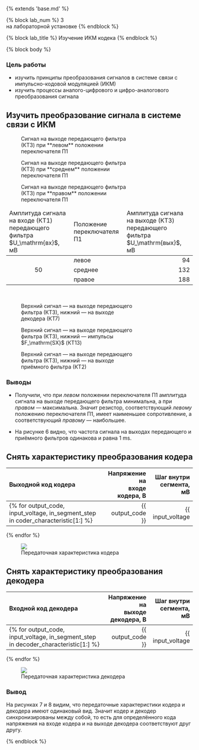 {% extends 'base.md' %}

{% block lab_num %}
  3<br>
  на лабораторной установке
{% endblock %}

{% block lab_title %}
  Изучение ИКМ кодека
{% endblock %}

{% block body %}

### Цель работы

- изучить принципы преобразования сигналов в системе связи с импульсно-кодовой модуляцией (ИКМ)
- изучить процессы аналого-цифрового и цифро-аналогового преобразования сигнала

## Изучить преобразование сигнала в системе связи с ИКМ

<figure style="width: 62%;">
  <img src="../images/signal_on_transmission_filter_input_S1_left.jpg" alt="">
  <figcaption>
    Сигнал на выходе передающего фильтра (КТ3) при **левом** положении переключателя П1
  </figcaption>
</figure>

<figure style="width: 62%;">
  <img src="../images/signal_on_transmission_filter_input_S1_center.jpg" alt="">
  <figcaption>
    Сигнал на выходе передающего фильтра (КТ3) при **среднем** положении переключателя П1
  </figcaption>
</figure>

<figure style="width: 62%;">
  <img src="../images/signal_on_transmission_filter_input_S1_right.jpg" alt="">
  <figcaption>
    Сигнал на выходе передающего фильтра (КТ3) при **правом** положении переключателя П1
  </figcaption>
</figure>

<table style="margin-bottom: 3em;">
  <thead>
  <tr>
    <td>Амплитуда сигнала на входе (КТ1) передающего фильтра $U_\mathrm{вх}$, мВ</td>
    <td>Положение переключателя П1</td>
    <td>Амплитуда сигнала на выходе (КТ3) передающего фильтра $U_\mathrm{вых}$, мВ</td>
  </tr>
  </thead>
  <tbody>
  <tr>
    <td rowspan="3" align="center">50</td>
    <td>левое</td>
    <td align="right">94</td>
  </tr>
  <tr>
    <td>среднее</td>
    <td align="right">132</td>
  </tr>
  <tr>
    <td>правое</td>
    <td align="right">188</td>
  </tr>
  </tbody>
</table>

<figure style="width: 62%;">
  <img src="../images/signals_on_transmission_filter_output_and_on_decoder_output.jpg" alt="">
  <figcaption>
    Верхний сигнал — на выходе передающего фильтра (КТ3), нижний — на выходе декодера (КТ7)
  </figcaption>
</figure>

<figure style="width: 62%;">
  <img src="../images/signal_on_transmission_filter_output_and_fsx_pulses.jpg" alt="">
  <figcaption>
    Верхний сигнал — на выходе передающего фильтра (КТ3), нижний — импульсы $F_\mathrm{SX}$ (КТ13)
  </figcaption>
</figure>

<figure style="width: 62%;">
  <img src="../images/signals_on_transmission_filter_output_and_on_receiving_filter_output.jpg" alt="">
  <figcaption>
    Верхний сигнал — на выходе передающего фильтра (КТ3), нижний — на выходе приёмного фильтра (КТ2)
  </figcaption>
</figure>

### Выводы

- Получили, что при *левом* положении переключателя П1 амплитуда сигнала на выходе передающего фильтра минимальна, а при *правом* — максимальна.
Значит резистор, соответствующий *левому* положению переключателя П1, имеет наименьшее сопротивление, а соответствующий *правому* — наибольшее.

- На рисунке 6 видно, что частота сигнала на выходах передающего и приёмного фильтров одинакова и равна $1\ \mathrm{ms}$.

<div class="nobreak">

## Снять характеристику преобразования кодера

| Выходной код кодера | Напряжение на<br>входе кодера, В | Шаг внутри<br>сегмента, мВ |
| :-- | --: | --: |
{% for output_code, input_voltage, in_segment_step in coder_characteristic[1:] %}| {{ output_code }} | {{ input_voltage  | fixed_precision(2) }} | {{ in_segment_step | fixed_precision(3) }} |
{% endfor %}

</div>

<figure style="width: 100%;">
  <img src="../images/coder_characteristic.svg">
  <figcaption>
    Передаточная характеристика кодера
  </figcaption>
</figure>

<div class="nobreak">

## Снять характеристику преобразования декодера

| Входной код декодера | Напряжение на<br>выходе декодера, В | Шаг внутри<br>сегмента, мВ |
| :-- | --: | --: |
{% for output_code, input_voltage, in_segment_step in decoder_characteristic[1:] %}| {{ output_code }} | {{ input_voltage | fixed_precision(2) }} | {{ in_segment_step | fixed_precision(3) }} |
{% endfor %}

<figure style="width: 100%;">
  <img src="../images/decoder_characteristic.svg">
  <figcaption>
    Передаточная характеристика декодера
  </figcaption>
</figure>

</div>

### Вывод

На рисунках 7 и 8 видим, что передаточные характеристики кодера и декодера имеют одинаковый вид.
Значит кодер и декодер синхронизированы между собой, то есть для определённого кода напряжения на входе кодера и на выходе декодера соответствуют друг другу.

{% endblock %}